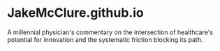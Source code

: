# JakeMcClure.github.io
A millennial physician's commentary on the intersection of healthcare's potential for innovation and the systematic friction blocking its path.
